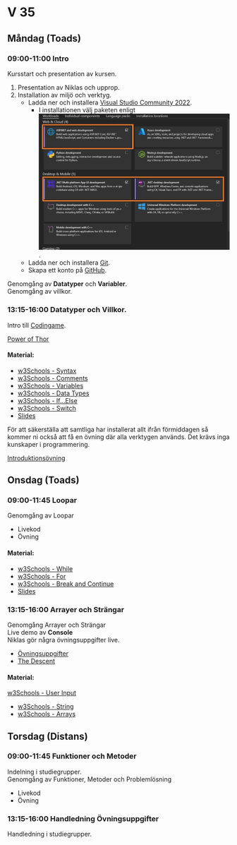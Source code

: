 # V 35

## Måndag (Toads)

### 09:00-11:00 Intro

Kursstart och presentation av kursen.

1. Presentation av Niklas och upprop.
2. Installation av miljö och verktyg.
   - Ladda ner och installera [Visual Studio Community 2022](https://visualstudio.microsoft.com/thank-you-downloading-visual-studio/?sku=Community&channel=Release&version=VS2022&source=VSLandingPage&cid=2030&passive=false).
     - I installationen välj paketen enligt ![bilden](./images/Selections.jpg).
   - Ladda ner och installera [Git](https://git-scm.com/download/win).
   - Skapa ett konto på [GitHub](https://github.com/).

Genomgång av **Datatyper** och **Variabler**. </br>
Genomgång av villkor. </br>

### 13:15-16:00 Datatyper och Villkor.

Intro till [Codingame](https://www.codingame.com).</br>

[Power of Thor](https://www.codingame.com/training/easy/power-of-thor-episode-1)
#### Material:

* [w3Schools - Syntax](https://www.w3schools.com/cs/cs_syntax.php)
* [w3Schools - Comments](https://www.w3schools.com/cs/cs_comments.php)
* [w3Schools - Variables](https://www.w3schools.com/cs/cs_variables.php)
* [w3Schools - Data Types](https://www.w3schools.com/cs/cs_data_types.php)
* [w3Schools - If...Else](https://www.w3schools.com/cs/cs_conditions.php)
* [w3Schools - Switch](https://www.w3schools.com/cs/cs_switch.php)
* [Slides](./slides/Presentation%20Grunder.pdf)

För att säkerställa att samtliga har installerat allt ifrån förmiddagen så kommer ni också att få en övning där alla verktygen används. Det krävs inga kunskaper i programmering.

[Introduktionsövning](./IntroÖvning.md)

## Onsdag (Toads)
### 09:00-11:45 Loopar
Genomgång av Loopar
* Livekod
* Övning
#### Material:
* [w3Schools - While](https://www.w3schools.com/cs/cs_while_loop.php)
* [w3Schools - For](https://www.w3schools.com/cs/cs_for_loop.php)
* [w3Schools - Break and Continue](https://www.w3schools.com/cs/cs_break.php)
* [Slides](./slides/Presentation%20Grunder.pdf)
### 13:15-16:00 Arrayer och Strängar
Genomgång Arrayer och Strängar<br>
Live demo av **Console** </br>
Niklas gör några övningsuppgifter live.

* [Övningsuppgifter](./%C3%B6vningar.md)
* [The Descent](https://www.codingame.com/training/easy/the-descent)

#### Material:
[w3Schools - User Input](https://www.w3schools.com/cs/cs_user_input.php)
* [w3Schools - String](https://www.w3schools.com/cs/cs_strings.php)
* [w3Schools - Arrays](https://www.w3schools.com/cs/cs_arrays.php)

## Torsdag (Distans)

### 09:00-11:45 Funktioner och Metoder

Indelning i studiegrupper.<br>
Genomgång av Funktioner, Metoder och Problemlösning
* Livekod
* Övning

### 13:15-16:00 Handledning Övningsuppgifter

Handledning i studiegrupper.